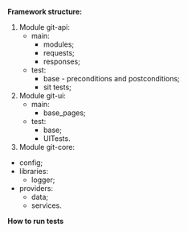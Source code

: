 **Framework structure:**
1. Module git-api:
   - main:
     - modules;
     - requests;
     - responses;
   - test:
     - base - preconditions and postconditions;
     - sit tests;
2. Module git-ui:
   - main:
     - base_pages;
   - test:
     - base;
     - UITests.
3. Module git-core:
 - config;
 - libraries:
    - logger;
 - providers:
    - data;
    - services.

**How to run tests**


